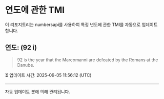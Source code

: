 
# 연도에 관한 TMI

이 리포지토리는 numbersapi를 사용하여 특정 년도에 관한 TMI를 자동으로 업데이트합니다.

## 연도: (92 i)
> 92 is the year that the Marcomanni are defeated by the Romans at the Danube.

⏳ 업데이트 시간: 2025-09-05 11:56:12 (UTC)

---
자동 업데이트 봇에 의해 관리됩니다.
